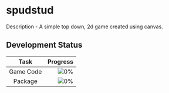 spudstud
========

Description - A simple top down, 2d game created using canvas.  




Development Status
---

| Task | Progress |
|:-------------:| -----:|
| Game Code | ![0%](http://upload.wikimedia.org/wikipedia/commons/4/43/Icon_00_percent.png  "0%") |
| Package | ![0%](http://upload.wikimedia.org/wikipedia/commons/4/43/Icon_00_percent.png "0%") |
